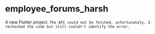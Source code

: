 # employee_forums_harsh

A new Flutter project.
```The API could not be fetched, unfortunately. I rechecked the code but still couldn't identify the error.```
